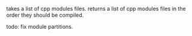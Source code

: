 takes a list of cpp modules files. returns a list of cpp modules files in the order they should be compiled.

todo: fix module partitions.
